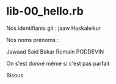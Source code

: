 # lib-00_hello.rb

Nos identifiants git :
jaaw
Haskaleikur

Nos noms prénoms :

Jawaad Said Bakar
Romain PODDEVIN


On s'est donné même si c'est pas parfait 

Bisous

